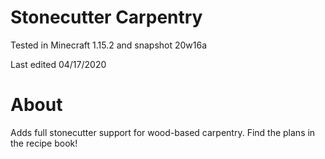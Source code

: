# Stonecutter Carpentry

Tested in Minecraft 1.15.2 and snapshot 20w16a

Last edited 04/17/2020

# About

Adds full stonecutter support for wood-based carpentry.  Find the plans in the recipe book!
